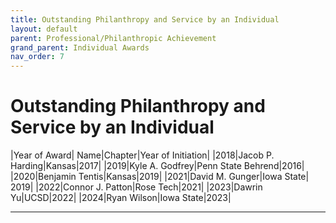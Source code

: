 ```yaml
---
title: Outstanding Philanthropy and Service by an Individual
layout: default
parent: Professional/Philanthropic Achievement
grand_parent: Individual Awards
nav_order: 7
---
```

# Outstanding Philanthropy and Service by an Individual

|Year of Award| Name|Chapter|Year of Initiation|
|2018|Jacob P. Harding|Kansas|2017|
|2019|Kyle A. Godfrey|Penn State Behrend|2016|
|2020|Benjamin Tentis|Kansas|2019|
|2021|David M. Gunger|Iowa State| 2019|
|2022|Connor J. Patton|Rose Tech|2021|
|2023|Dawrin Yu|UCSD|2022|
|2024|Ryan Wilson|Iowa State|2023|

----